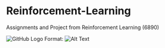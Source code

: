 # Reinforcement-Learning
Assignments and Project from Reinforcement Learning (6890)

![GitHub Logo](/images/logo.png)
Format: ![Alt Text](url)
